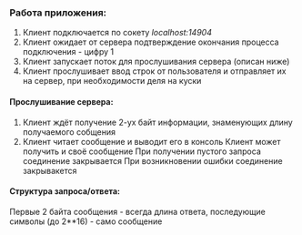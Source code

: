### Работа приложения:

1. Клиент подключается по сокету _localhost:14904_
2. Клиент ожидает от сервера подтверждение окончания процесса подключения - цифру 1
3. Клиент запускает поток для прослушивания сервера (описан ниже)
4. Клиент прослушивает ввод строк от пользователя и отправляет их на сервер, при необходимости деля на куски

#### Прослушивание сервера:

1. Клиент ждёт получение 2-ух байт информации, знаменующих длину получаемого собщения
2. Клиент читает сообщение и выводит его в консоль
Клиент может получить и своё сообщение
При получении пустого запроса соединение закрывается
При возникновении ошибки соединение закрывакется

#### Структура запроса/ответа:
Первые 2 байта сообщения - всегда длина ответа, последующие символы (до 2**16) - само сообщение
